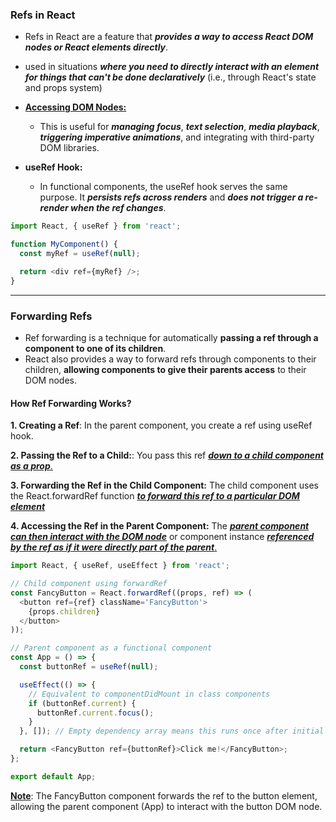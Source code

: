### Refs in React

- Refs in React are a feature that **_provides a way to access React DOM nodes or React elements directly_**.

- used in situations **_where you need to directly interact with an element for things that can't be done declaratively_** (i.e., through React's state and props system)

- <u>**Accessing DOM Nodes:**</u>

  - This is useful for **_managing focus_**, **_text selection_**, **_media playback_**, **_triggering imperative animations_**, and integrating with third-party DOM libraries.

- **useRef Hook:**
  - In functional components, the useRef hook serves the same purpose. It **_persists refs across renders_** and **_does not trigger a re-render when the ref changes_**.

```js
import React, { useRef } from 'react';

function MyComponent() {
  const myRef = useRef(null);

  return <div ref={myRef} />;
}
```

---

### Forwarding Refs

- Ref forwarding is a technique for automatically **passing a ref through a component to one of its children**.
- React also provides a way to forward refs through components to their children, **allowing components to give their parents access** to their DOM nodes.

#### How Ref Forwarding Works?

**1. Creating a Ref**: In the parent component, you create a ref using useRef hook.

**2. Passing the Ref to a Child:**: You pass this ref <u>**_down to a child component as a prop_**.</u>

**3. Forwarding the Ref in the Child Component:** The child component uses the React.forwardRef function <u>**_to forward this ref to a particular DOM element_**</u>

**4. Accessing the Ref in the Parent Component:**
The <u>**_parent component can then interact with the DOM node_**</u> or component instance <u>**_referenced by the ref as if it were directly part of the parent_**.</u>

```js
import React, { useRef, useEffect } from 'react';

// Child component using forwardRef
const FancyButton = React.forwardRef((props, ref) => (
  <button ref={ref} className='FancyButton'>
    {props.children}
  </button>
));

// Parent component as a functional component
const App = () => {
  const buttonRef = useRef(null);

  useEffect(() => {
    // Equivalent to componentDidMount in class components
    if (buttonRef.current) {
      buttonRef.current.focus();
    }
  }, []); // Empty dependency array means this runs once after initial render

  return <FancyButton ref={buttonRef}>Click me!</FancyButton>;
};

export default App;
```

<u>**Note**</u>:
The FancyButton component forwards the ref to the button element, allowing the parent component (App) to interact with the button DOM node.
